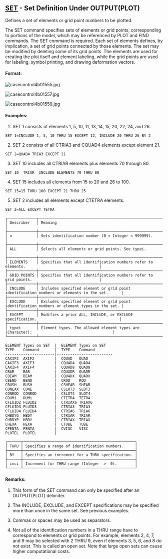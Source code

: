 ## [SET](https://help.hexagonmi.com/bundle/MSC_Nastran_2022.4/page/Nastran_Combined_Book/qrg/casecontrol4b/TOC.SET.xhtml) - Set Definition Under OUTPUT(PLOT)

Defines a set of elements or grid point numbers to be plotted.

The SET command specifies sets of elements or grid points, corresponding to portions of the model, which may be referenced by PLOT and FIND commands. The SET command is required. Each set of elements defines, by implication, a set of grid points connected by those elements. The set may be modified by deleting some of its grid points. The elements are used for creating the plot itself and element labeling, while the grid points are used for labeling, symbol printing, and drawing deformation vectors.

#### Format:

![casecontrol4b01555.jpg](https://help-be.hexagonmi.com/bundle/MSC_Nastran_2022.4/page/Nastran_Combined_Book/qrg/casecontrol4b/../../../assets/casecontrol4b01555.jpg?_LANG=enus)  

![casecontrol4b01557.jpg](https://help-be.hexagonmi.com/bundle/MSC_Nastran_2022.4/page/Nastran_Combined_Book/qrg/casecontrol4b/../../../assets/casecontrol4b01557.jpg?_LANG=enus)  

![casecontrol4b01559.jpg](https://help-be.hexagonmi.com/bundle/MSC_Nastran_2022.4/page/Nastran_Combined_Book/qrg/casecontrol4b/../../../assets/casecontrol4b01559.jpg?_LANG=enus)  

#### Examples:

1. SET 1 consists of elements 1, 5, 10, 11, 13, 14, 15, 20, 22, 24, and 26.

```nastran
SET 1=INCLUDE 1, 5, 10 THRU 15 EXCEPT 12, INCLUDE 20 THRU 26 BY 2
```

2. SET 2 consists of all CTRIA3 and CQUAD4 elements except element 21.

```nastran
SET 2=QUAD4 TRIA3 EXCEPT 21
```

3. SET 10 includes all CTRIAR elements plus elements 70 through 80.

```nastran
SET 10  TRIAR  INCLUDE ELEMENTS 70 THRU 80
```

4. SET 15 includes all elements from 15 to 20 and 26 to 100.

```nastran
SET 15=15 THRU 100 EXCEPT 21 THRU 25
```

5. SET 2 includes all elements except CTETRA elements.

```nastran
SET 2=ALL EXCEPT TETRA
```

```text
┌─────────────┬──────────────────────────────────────────────────────────────────────────────────────────────┐
│ Describer   │ Meaning                                                                                      │
├─────────────┼──────────────────────────────────────────────────────────────────────────────────────────────┤
│ n           │ Sets identification number (0 < Integer < 999999).                                           │
├─────────────┼──────────────────────────────────────────────────────────────────────────────────────────────┤
│ ALL         │ Selects all elements or grid points. See typei.                                              │
├─────────────┼──────────────────────────────────────────────────────────────────────────────────────────────┤
│ ELEMENTS    │ Specifies that all identification numbers refer to elements.                                 │
├─────────────┼──────────────────────────────────────────────────────────────────────────────────────────────┤
│ GRID POINTS │ Specifies that all identification numbers refer to grid points.                              │
├─────────────┼──────────────────────────────────────────────────────────────────────────────────────────────┤
│ INCLUDE     │ Includes specified element or grid point identification numbers or elements in the set.      │
├─────────────┼──────────────────────────────────────────────────────────────────────────────────────────────┤
│ EXCLUDE     │ Excludes specified element or grid point identification numbers or element types in the set. │
├─────────────┼──────────────────────────────────────────────────────────────────────────────────────────────┤
│ EXCEPT      │ Modifies a prior ALL, INCLUDE, or EXCLUDE specification.                                     │
├─────────────┼──────────────────────────────────────────────────────────────────────────────────────────────┤
│ typei       │ Element types. The allowed element types are (Character):                                    │
└─────────────┴──────────────────────────────────────────────────────────────────────────────────────────────┘
```

```text
ELEMENT Typei on SET  |  ELEMENT Typei on SET 
TYPE    Command       |  TYPE    Command      
----------------------|-------------------------
CAXIF2  AXIF2         |  CQUAD   QUAD    
CAXIF3  AXIF3         |  CQUAD4  QUAD4   
CAXIF4  AXIF4         |  CQUAD8  QUAD8   
CBAR    BAR           |  CQUADR  QUADR   
CBEAM   BEAM          |  CQUADX  QUADX   
CBEND   BEND          |  CROD    ROD     
CBUSH   BUSH          |  CSHEAR  SHEAR   
CONEAX  CONE          |  CSLOT3  SLOT3   
CONROD  CONROD        |  CSLOT4  SLOT4   
CDUMi   DUMi          |  CTETRA  TETRA   
CFLUID2 FLUID2        |  CTRIAX6 TRIAX6  
CFLUID3 FLUID3        |  CTRIA3  TRIA3   
CFLUID4 FLUID4        |  CTRIA6  TRIA6   
CHBDYG  HBDY          |  CTRIAR  TRIAR   
CHBDYP  HBDY          |  CTRIAX  TRIAX   
CHEXA   HEXA          |  CTUBE   TUBE    
CPENTA  PENTA         |  CVISC   VISC    
PLOTEL  PLOTEL        |                  
```

```text
┌──────┬──────────────────────────────────────────────────┐
│ THRU │ Specifies a range of identification numbers.     │
├──────┼──────────────────────────────────────────────────┤
│ BY   │ Specifies an increment for a THRU specification. │
├──────┼──────────────────────────────────────────────────┤
│ inci │ Increment for THRU range (Integer  >  0).        │
└──────┴──────────────────────────────────────────────────┘
```

#### Remarks:

1. This form of the SET command can only be specified after an OUTPUT(PLOT) delimiter.

2. The INCLUDE, EXCLUDE, and EXCEPT specifications may be specified more than once in the same set. See previous examples.

3. Commas or spaces may be used as separators.

4. Not all of the identification numbers in a THRU range have to correspond to elements or grid points. For example, elements 2, 4, 7, and 9 may be selected with 2 THRU 9, even if elements 3, 5, 6, and 8 do not exist. This is called an open set. Note that large open sets can cause higher computational costs.
